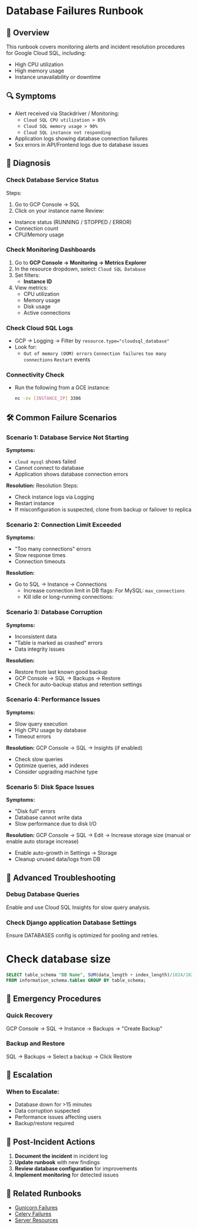 # Database Failures Runbook

## 📌 Overview

This runbook covers monitoring alerts and incident resolution procedures for Google Cloud SQL, including:
- High CPU utilization
- High memory usage
- Instance unavailability or downtime

## 🔍 Symptoms

- Alert received via Stackdriver / Monitoring:
  - `Cloud SQL CPU utilization > 85%`
  - `Cloud SQL memory usage > 90%`
  - `Cloud SQL instance not responding`
- Application logs showing database connection failures
- 5xx errors in API/Frontend logs due to database issues

## 🧪 Diagnosis

### Check Database Service Status

Steps:

1. Go to GCP Console → SQL
2. Click on your instance name
Review:
  - Instance status (RUNNING / STOPPED / ERROR)
  - Connection count
  - CPU/Memory usage

### **Check Monitoring Dashboards**
1. Go to **GCP Console → Monitoring → Metrics Explorer**
2. In the resource dropdown, select: `Cloud SQL Database`
3. Set filters:
   - **Instance ID**
4. View metrics:
   - CPU utilization
   - Memory usage
   - Disk usage
   - Active connections

### **Check Cloud SQL Logs**
- GCP → Logging → Filter by `resource.type="cloudsql_database"`
- Look for:
  - `Out of memory (OOM) errors` `Connection failures` `too many connections` `Restart` events
 
### **Connectivity Check**
- Run the following from a GCE instance:
  ```bash
  nc -zv [INSTANCE_IP] 3306
  ```

## 🛠️ Common Failure Scenarios

### Scenario 1: Database Service Not Starting

**Symptoms:**
- `cloud mysql` shows failed
- Cannot connect to database
- Application shows database connection errors

**Resolution:**
Resolution Steps:
- Check instance logs via Logging
- Restart instance
- If misconfiguration is suspected, clone from backup or failover to replica


### Scenario 2: Connection Limit Exceeded

**Symptoms:**
- "Too many connections" errors
- Slow response times
- Connection timeouts

**Resolution:**
- Go to SQL → Instance → Connections
    - Increase connection limit in DB flags: For MySQL: `max_connections`
    - Kill idle or long-running connections:

### Scenario 3: Database Corruption

**Symptoms:**
- Inconsistent data
- "Table is marked as crashed" errors
- Data integrity issues

**Resolution:**
- Restore from last known good backup
- GCP Console → SQL → Backups → Restore
- Check for auto-backup status and retention settings

### Scenario 4: Performance Issues

**Symptoms:**
- Slow query execution
- High CPU usage by database
- Timeout errors

**Resolution:**
GCP Console → SQL → Insights (if enabled)
- Check slow queries
- Optimize queries, add indexes
- Consider upgrading machine type


### Scenario 5: Disk Space Issues

**Symptoms:**
- "Disk full" errors
- Database cannot write data
- Slow performance due to disk I/O

**Resolution:**
GCP Console → SQL → Edit → Increase storage size (manual or enable auto storage increase)
- Enable auto-growth in Settings → Storage
- Cleanup unused data/logs from DB

## 🔧 Advanced Troubleshooting

### Debug Database Queries
Enable and use Cloud SQL Insights for slow query analysis.

### Check Django application Database Settings
Ensure DATABASES config is optimized for pooling and retries.


# Check database size
``` sql
SELECT table_schema "DB Name", SUM(data_length + index_length)/1024/1024 "Size (MB)"
FROM information_schema.tables GROUP BY table_schema;
```

## 🚨 Emergency Procedures

### Quick Recovery
GCP Console → SQL → Instance → Backups → "Create Backup"

### Backup and Restore
SQL → Backups → Select a backup → Click Restore

## 🚨 Escalation

### When to Escalate:
- Database down for >15 minutes
- Data corruption suspected
- Performance issues affecting users
- Backup/restore required

## 📝 Post-Incident Actions

1. **Document the incident** in incident log
2. **Update runbook** with new findings
3. **Review database configuration** for improvements
4. **Implement monitoring** for detected issues

## 🔗 Related Runbooks

- [Gunicorn Failures](./gunicorn-failures.md)
- [Celery Failures](./celery-failures.md)
- [Server Resources](./server-resources.md)

